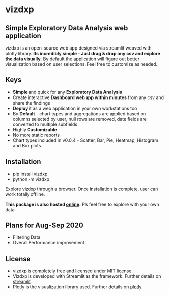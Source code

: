 # vizdxp

## Simple Exploratory Data Analysis web application

vizdxp is an open-source web app designed via streamlit weaved with plotly library. **Its incredibly simple - Just drag & drop any csv and explore the data visually.** By default the application will figure out better visualization based on user selections. Feel free to customize as needed.

## Keys
- **Simple** and quick for any **Exploratory Data Analysis**
- Create interactive **Dashboard web app within minutes** from any csv and share the findings
- **Deploy** it as a web application in your own workstations too
- By **Default** - chart types and aggregations are applied based on columns selected by user, null rows are removed, date fields are converted to multiple subfields
- Highly **Customizable**
- No more static reports
- Chart types included in v0.0.4 - Scatter, Bar, Pie, Heatmap, Histogram and Box plots

## Installation

- pip install vizdxp
- python -m vizdxp

Explore vizdxp through a browser. Once installation is complete, user can work totally offline.

**This package is also hosted [online](https://vizdxp.herokuapp.com).** Pls feel free to explore with your own data


## Plans for Aug-Sep 2020
- Filtering Data
- Overall Performance improvement

## License
- vizdxp is completely free and licensed under MIT license.
- Vizdxp is developed with Streamlit as the framework. Further details on [streamlit](https://www.streamlit.io/)
- Plotly is the visualization library used. Further details on [plotly](https://plotly.com/)
